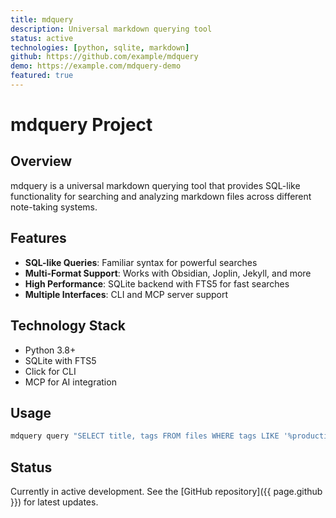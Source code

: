 ```yaml
---
title: mdquery
description: Universal markdown querying tool
status: active
technologies: [python, sqlite, markdown]
github: https://github.com/example/mdquery
demo: https://example.com/mdquery-demo
featured: true
---
```


# mdquery Project

## Overview

mdquery is a universal markdown querying tool that provides SQL-like functionality for searching and analyzing markdown files across different note-taking systems.

## Features

- **SQL-like Queries**: Familiar syntax for powerful searches
- **Multi-Format Support**: Works with Obsidian, Joplin, Jekyll, and more
- **High Performance**: SQLite backend with FTS5 for fast searches
- **Multiple Interfaces**: CLI and MCP server support

## Technology Stack

- Python 3.8+
- SQLite with FTS5
- Click for CLI
- MCP for AI integration

## Usage

```bash
mdquery query "SELECT title, tags FROM files WHERE tags LIKE '%productivity%'"
```

## Status

Currently in active development. See the [GitHub repository]({{ page.github }}) for latest updates.